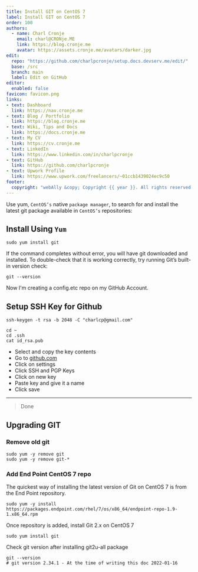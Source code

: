 ```yaml
---
title: Install GIT on CentOS 7
label: Install GIT on CentOS 7
order: 100
authors:
  - name: Charl Cronje
    email: charl@CRONje.ME
    link: https://blog.cronje.me
    avatar: https://assets.cronje.me/avatars/darker.jpg
edit:
  repo: "https://github.com/charlpcronje/setup.docs.devserv.me/edit/"
  base: /src
  branch: main
  label: Edit on GitHub
editor:
  enabled: false
favicon: favicon.png
links:
- text: Dashboard
  link: https://nav.cronje.me
- text: Blog / Portfolio
  link: https://blog.cronje.me
- text: Wiki, Tips and Docs 
  link: https://docs.cronje.me
- text: My CV
  link: https://cv.cronje.me
- text: LinkedIn
  link: https://www.linkedin.com/in/charlpcronje
- text: GitHub
  link: https://github.com/charlpcronje
- text: Upwork Profile
  link: https://www.upwork.com/freelancers/~01ccb1439024ec9c50
footer:
  copyright: "webAlly &copy; Copyright {{ year }}. All rights reserved."
---
```

<script type="text/javascript">(function(w,s){var e=document.createElement("script");e.type="text/javascript";e.async=true;e.src="https://cdn.pagesense.io/js/webally/f2527eebee974243853bcd47b32631f4.js";var x=document.getElementsByTagName("script")[0];x.parentNode.insertBefore(e,x);})(window,"script");</script>


Use yum, `CentOS’s` native `package manager`, to search for and install the latest git package available in `CentOS’s` repositories:

## Install Using `Yum`

```shell
sudo yum install git
```

If the command completes without error, you will have git downloaded and installed. To double-check that it is working correctly, try running Git’s built-in version check:

```shell
git --version
```

Now I'm creating a config.etc repo on my GitHub Account.

## Setup SSH Key for Github

```shell
ssh-keygen -t rsa -b 2048 -C "charlcp@gmail.com"

cd ~
cd .ssh
cat id_rsa.pub
```

- Select and copy the key contents
- Go to [github.com](github.com)
- Click on settings
- Click SSH and PGP Keys
- Click on new key
- Paste key and give it a name
- Click save

---
> Done

## Upgrading GIT

### Remove old git

```shell
sudo yum -y remove git
sudo yum -y remove git-*
```

### Add End Point CentOS 7 repo

The quickest way of installing the latest version of Git on CentOS 7 is from the End Point repository.

```shell
sudo yum -y install https://packages.endpoint.com/rhel/7/os/x86_64/endpoint-repo-1.9-1.x86_64.rpm
```

Once repository is added, install Git 2.x on CentOS 7

```shell
sudo yum install git
```

Check git version after installing git2u-all package

```shell
git --version
# git version 2.34.1 - At the time of writing this doc 2022-01-16
```
